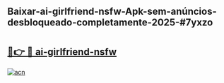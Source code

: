## Baixar-ai-girlfriend-nsfw-Apk-sem-anúncios-desbloqueado-completamente-2025-#7yxzo

# <h2><a href="https://ainizakaria.my?title=ai-girlfriend-nsfw&ref=22M">🔗👉 🔴 ai-girlfriend-nsfw</a></h2>

[![acn](https://github.com/user-attachments/assets/0f9c940e-d8b0-45ae-aac7-cd30a18b3e1c)](https://ainizakaria.my?title=ai-girlfriend-nsfw&ref=22M)

